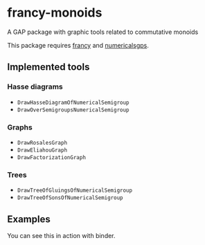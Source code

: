 # francy-monoids

A GAP package with graphic tools related to commutative monoids

This package requires [francy](https://github.com/mcmartins/francy) and [numericalsgps](https://github.com/gap-packages/numericalsgps).

## Implemented tools

### Hasse diagrams

- `DrawHasseDiagramOfNumericalSemigroup`
- `DrawOverSemigroupsNumericalSemigroup`

### Graphs

- `DrawRosalesGraph`
- `DrawEliahouGraph`
- `DrawFactorizationGraph`

### Trees 

- `DrawTreeOfGluingsOfNumericalSemigroup`
- `DrawTreeOfSonsOfNumericalSemigroup`

## Examples

You can see this in action with binder.